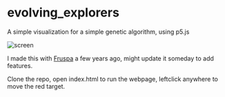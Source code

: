 # evolving_explorers
A simple visualization for a simple genetic algorithm, using p5.js

![screen](screenshots/screenshot.png)

I made this with [Fruspa](https://github.com/Fruspa) a few years ago, might update it someday to add features.

Clone the repo, open index.html to run the webpage, leftclick anywhere to move the red target.
